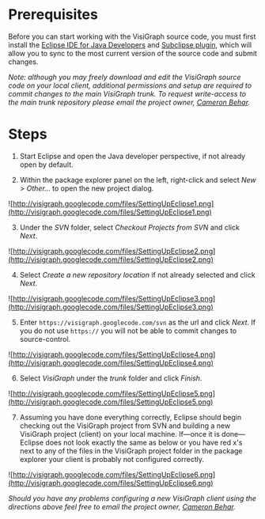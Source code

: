 # Prerequisites #

Before you can start working with the VisiGraph source code, you must first install the [Eclipse IDE for Java Developers](http://www.eclipse.org/downloads/) and [Subclipse plugin](http://subclipse.tigris.org/servlets/ProjectProcess?pageID=p4wYuA), which will allow you to sync to the most current version of the source code and submit changes.

_Note: although you may freely download and edit the VisiGraph source code on your local client, additional permissions and setup are required to commit changes to the main VisiGraph trunk.  To request write-access to the main trunk repository please email the project owner, [Cameron Behar](mailto:0x24a537r9@gmail.com)._

# Steps #

1. Start Eclipse and open the Java developer perspective, if not already open by default.


2. Within the package explorer panel on the left, right-click and select _New_ > _Other..._ to open the new project dialog.

![http://visigraph.googlecode.com/files/SettingUpEclipse1.png](http://visigraph.googlecode.com/files/SettingUpEclipse1.png)


3. Under the _SVN_ folder, select _Checkout Projects from SVN_ and click _Next_.

![http://visigraph.googlecode.com/files/SettingUpEclipse2.png](http://visigraph.googlecode.com/files/SettingUpEclipse2.png)


4. Select _Create a new repository location_ if not already selected and click _Next_.

![http://visigraph.googlecode.com/files/SettingUpEclipse3.png](http://visigraph.googlecode.com/files/SettingUpEclipse3.png)


5. Enter `https://visigraph.googlecode.com/svn` as the url and click _Next_.  If you do not use `https://` you will not be able to commit changes to source-control.

![http://visigraph.googlecode.com/files/SettingUpEclipse4.png](http://visigraph.googlecode.com/files/SettingUpEclipse4.png)


6. Select _VisiGraph_ under the _trunk_ folder and click _Finish_.

![http://visigraph.googlecode.com/files/SettingUpEclipse5.png](http://visigraph.googlecode.com/files/SettingUpEclipse5.png)


7. Assuming you have done everything correctly, Eclipse should begin checking out the VisiGraph project from SVN and building a new VisiGraph project (client) on your local machine.  If—once it is done—Eclipse does not look exactly the same as below or you have red x's next to any of the files in the VisiGraph project folder in the package explorer your client is probably not configured correctly.

![http://visigraph.googlecode.com/files/SettingUpEclipse6.png](http://visigraph.googlecode.com/files/SettingUpEclipse6.png)


_Should you have any problems configuring a new VisiGraph client using the directions above feel free to email the project owner, [Cameron Behar](mailto:0x24a537r9@gmail.com)._
